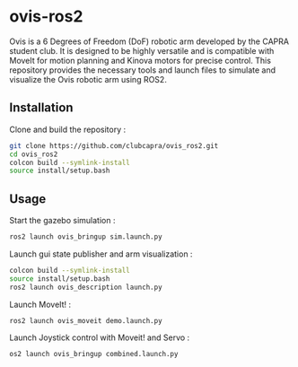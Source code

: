 # ovis-ros2

Ovis is a 6 Degrees of Freedom (DoF) robotic arm developed by the CAPRA student club. It is designed to be highly versatile and is compatible with MoveIt for motion planning and Kinova motors for precise control. This repository provides the necessary tools and launch files to simulate and visualize the Ovis robotic arm using ROS2.


## Installation

Clone and build the repository :
```bash
git clone https://github.com/clubcapra/ovis_ros2.git
cd ovis_ros2
colcon build --symlink-install
source install/setup.bash
```

## Usage

Start the gazebo simulation :
```bash
ros2 launch ovis_bringup sim.launch.py
```

Launch gui state publisher and arm visualization :
```bash
colcon build --symlink-install
source install/setup.bash
ros2 launch ovis_description launch.py
```

Launch MoveIt! :
```bash
ros2 launch ovis_moveit demo.launch.py
```

Launch Joystick control with Moveit! and Servo :
```bash
os2 launch ovis_bringup combined.launch.py
```
